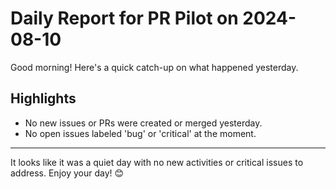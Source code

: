 # Daily Report for PR Pilot on 2024-08-10

Good morning! Here's a quick catch-up on what happened yesterday.

## Highlights
- No new issues or PRs were created or merged yesterday.
- No open issues labeled 'bug' or 'critical' at the moment.

---

It looks like it was a quiet day with no new activities or critical issues to address. Enjoy your day! 😊
